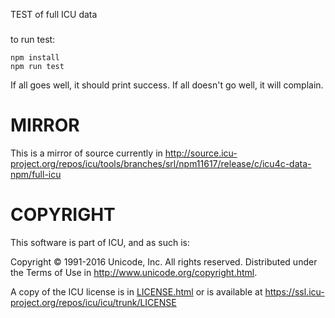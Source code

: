 TEST of full ICU data
###

to run test:

	npm install
	npm run test

If all goes well, it should print success. 
If all doesn't go well, it will complain.


MIRROR
===
This is a mirror of source  currently  in
http://source.icu-project.org/repos/icu/tools/branches/srl/npm11617/release/c/icu4c-data-npm/full-icu

COPYRIGHT
===

This software is part of ICU, and as such is:

Copyright © 1991-2016 Unicode, Inc. All rights reserved.
Distributed under the Terms of Use in http://www.unicode.org/copyright.html.

A copy of the ICU license is in [LICENSE.html](LICENSE.html)
or is available at https://ssl.icu-project.org/repos/icu/icu/trunk/LICENSE
